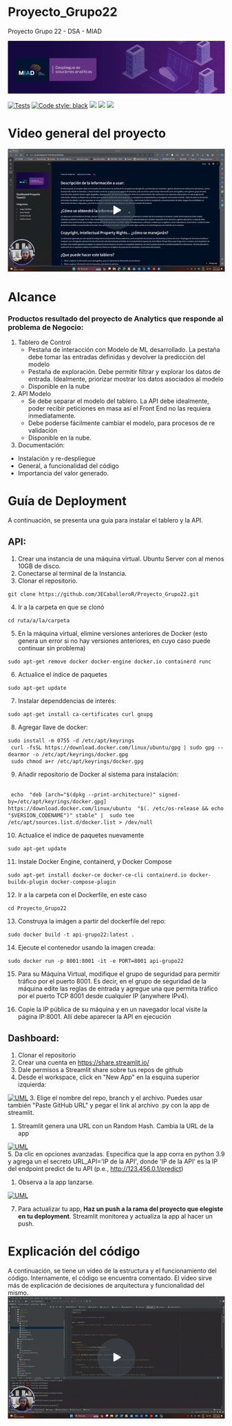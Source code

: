 # Proyecto_Grupo22
Proyecto Grupo 22 - DSA - MIAD

[![UML](figs/dsa_banner.png)](figs/dsa_banner.png)

[![Tests](https://github.com/JECaballeroR/Proyecto_Grupo22/actions/workflows/tests.yml/badge.svg)](https://github.com/JECaballeroR/Proyecto_Grupo22/actions/workflows/tests.yml)
[![Code style: black](https://img.shields.io/badge/code%20style-black-000000.svg)](https://github.com/psf/black)
![](https://img.shields.io/badge/python-3.9-blue.svg)
![](https://img.shields.io/badge/status-prod-green.svg)
![](https://img.shields.io/badge/version-1.0.1-blue.svg)

# Video general del proyecto
[![Video del Proyecto](figs/video_1.gif)](https://www.loom.com/share/913ee3de3548443a828c639ae0f0d4b8)

# Alcance

### Productos resultado del proyecto de Analytics que responde al problema de Negocio:
1. Tablero de Control
    * Pestaña de interacción con Modelo de ML desarrollado. La pestaña debe tomar las entradas definidas y devolver la predicción del modelo
    * Pestaña de exploración. Debe permitir filtrar y explorar los datos de entrada. Idealmente, priorizar mostrar los datos asociados al modelo
    * Disponible en la nube
1. API Modelo
    * Se debe separar el modelo del tablero. La API debe idealmente, poder recibir peticiones en masa así el Front End no las requiera inmediatamente.
    * Debe poderse fácilmente cambiar el modelo, para procesos de re validación
    *    Disponible en la nube.
1. Documentación:
* Instalación y re-despliegue
* General, a funcionalidad del código
* Importancia del valor generado.

# Guía de Deployment

A continuación, se presenta una guía para instalar el tablero y la API.
## API:
1. Crear una instancia de una máquina virtual. Ubuntu Server con al menos 10GB de disco.
1. Conectarse al terminal de la Instancia.
1. Clonar el repositorio.
```
git clone https://github.com/JECaballeroR/Proyecto_Grupo22.git
```
4.  Ir a la carpeta en que se clonó
```
cd ruta/a/la/carpeta
```
5. En la máquina virtual, elimine versiones anteriores de Docker (esto genera un error si no hay
 versiones anteriores, en cuyo caso puede continuar sin problema)
```
sudo apt-get remove docker docker-engine docker.io containerd runc
```
6. Actualice el índice de paquetes
```
sudo apt-get update
```
7. Instalar dependdencias de interés:
```
sudo apt-get install ca-certificates curl gnupg
```
8. Agregar llave de docker:
```
sudo install -m 0755 -d /etc/apt/keyrings
 curl -fsSL https://download.docker.com/linux/ubuntu/gpg | sudo gpg --dearmor -o /etc/apt/keyrings/docker.gpg
 sudo chmod a+r /etc/apt/keyrings/docker.gpg
```
9. Añadir repositorio de Docker al sistema para instalación:

```

 echo  "deb [arch="$(dpkg --print-architecture)" signed-by=/etc/apt/keyrings/docker.gpg] https://download.docker.com/linux/ubuntu  "$(. /etc/os-release && echo "$VERSION_CODENAME")" stable" |  sudo tee /etc/apt/sources.list.d/docker.list > /dev/null

```

10. Actualice el índice de paquetes nuevamente
```
sudo apt-get update
```
11. Instale Docker Engine, containerd, y Docker Compose
```
sudo apt-get install docker-ce docker-ce-cli containerd.io docker-buildx-plugin docker-compose-plugin
```
12. Ir a la carpeta con el Dockerfile, en este caso
```
cd Proyecto_Grupo22
```
13. Construya la imágen a partir del dockerfile del repo:
```
sudo docker build -t api-grupo22:latest .
```
14. Ejecute el contenedor usando la imagen creada:
```
sudo docker run -p 8001:8001 -it -e PORT=8001 api-grupo22
```
15. Para su Máquina Virtual, modifique el grupo de seguridad
    para permitir tráfico por el puerto 8001. Es decir, en el grupo de seguridad de la máquina edite las
 reglas de entrada y agregue una que permita tráfico por el puerto TCP 8001 desde cualquier IP
 (anywhere IPv4).
    
16. Copie la IP pública de su máquina y en un navegador local visite la página IP:8001. Allí debe
 aparecer la API en ejecución
    
## Dashboard:
1. Clonar el repositorio
1. Crear una cuenta en https://share.streamlit.io/
1. Dale permisos a Streamlit share sobre tus repos de github
1. Desde el workspace, click en "New App" en la esquina superior izquierda:

[![UML](https://docs.streamlit.io/images/streamlit-community-cloud/deploy-empty-new-app.png
)](https://docs.streamlit.io/images/streamlit-community-cloud/deploy-empty-new-app.png
)
3. Elige el nombre del repo, branch y el archivo. Puedes usar también "Paste GitHub URL" 
   y pegar el link al archivo .py con la app de streamlit.
   
1. Streamlit genera una URL con un Random Hash. Cambia la URL de la app

[![UML](https://docs.streamlit.io/images/streamlit-community-cloud/deploy-an-app.png
)](https://docs.streamlit.io/images/streamlit-community-cloud/deploy-an-app.png
)   
5. Da clic en opciones avanzadas. Especifica que la app corra en python 3.9 y 
   agrega un el secreto URL_API='IP de la API', donde 'IP de la API' es la IP del endpoint predict de tu API
   (p.e., http://123.456.0.1/predict)
   
1. Observa a la app lanzarse.

[![UML](https://docs.streamlit.io/images/streamlit-community-cloud/deploy-an-app-provisioning.png
)](https://docs.streamlit.io/images/streamlit-community-cloud/deploy-an-app-provisioning.png
)   

7. Para actualizar tu app, **Haz un push a la rama del proyecto que elegiste en tu deployment**.
Streamlit monitorea y actualiza la app al hacer un push.

# Explicación del código    

A continuación, se tiene un video de la estructura y el funcionamiento del código.
Internamente, el código se encuentra comentado. El video sirve más de explicación de decisiones de arquitectura 
y funcionalidad del mismo.
[![Explicación del código](figs/video_2.gif)](https://www.loom.com/share/10be3f45d9c440c1832669c748f663a9)
